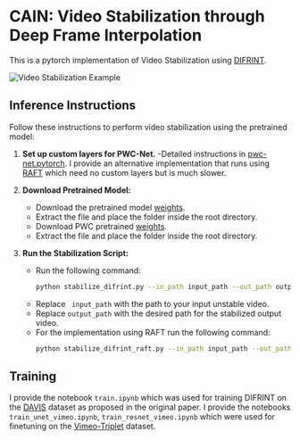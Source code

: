 # CAIN: Video Stabilization through Deep Frame Interpolation

This is a pytorch implementation of Video Stabilization using [DIFRINT](https://arxiv.org/abs/1909.02641).

![Video Stabilization Example](https://github.com/btxviny/Video-Stabilization-through-Frame-Interpolation-using-CAIN/blob/main/result.gif)

## Inference Instructions

Follow these instructions to perform video stabilization using the pretrained model:
1. **Set up custom layers for PWC-Net.**
    -Detailed instructions in [pwc-net.pytorch](https://github.com/vt-vl-lab/pwc-net.pytorch).
    I provide an alternative implementation that runs using [RAFT](https://pytorch.org/vision/main/models/raft.html) which need no custom layers but is much slower.
1. **Download Pretrained Model:**
   - Download the pretrained model [weights](https://drive.google.com/drive/folders/1CeeOBN1gYuQv_9Oj73c7y056Wus8A012?usp=sharing).
   - Extract the file and place the folder inside the root directory.
   - Download PWC pretrained [weights](https://drive.google.com/drive/folders/14wYcYymTatXWPFSvGpxJ_kkH5A0SQ_lP?usp=sharing).
   - Extract the file and place the folder inside the root directory.

3. **Run the Stabilization Script:**
   - Run the following command:
     ```bash
     python stabilize_difrint.py --in_path input_path --out_path output_path
     ```
   - Replace ` input_path` with the path to your input unstable video.
   - Replace `output_path` with the desired path for the stabilized output video.
   - For the implementation using RAFT run the following command:
     ```bash
     python stabilize_difrint_raft.py --in_path input_path --out_path output_path
     ```
## Training
I provide the notebook `train.ipynb` which was used for training DIFRINT on the [DAVIS](https://davischallenge.org/) dataset as proposed in the original paper.
I provide the notebooks `train_unet_vimeo.ipynb`, `train_resnet_vimeo.ipynb` which were used for finetuning on the [Vimeo-Triplet](http://toflow.csail.mit.edu/) dataset.
 
